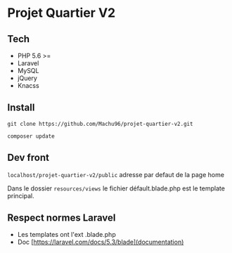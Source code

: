 # Projet Quartier V2

## Tech

- PHP 5.6 >=  
- Laravel
- MySQL
- jQuery
- Knacss


## Install

`git clone https://github.com/Machu96/projet-quartier-v2.git`

`composer update` 


## Dev front

`localhost/projet-quartier-v2/public` adresse par defaut de la page home 

Dans le dossier `resources/views` le fichier défault.blade.php est le template principal.

## Respect normes Laravel

- Les templates ont l'ext .blade.php
- Doc [https://laravel.com/docs/5.3/blade](documentation)